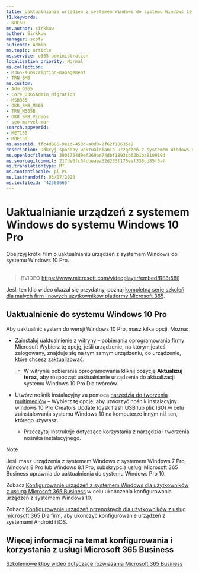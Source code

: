 ```yaml
---
title: Uaktualnianie urządzeń z systemem Windows do systemu Windows 10 Pro
f1.keywords:
- NOCSH
ms.author: sirkkuw
author: Sirkkuw
manager: scotv
audience: Admin
ms.topic: article
ms.service: o365-administration
localization_priority: Normal
ms.collection:
- M365-subscription-management
- TRN_SMB
ms.custom:
- Adm_O365
- Core_O365Admin_Migration
- MSB365
- OKR_SMB_M365
- TRN_M365B
- OKR_SMB_Videos
- seo-marvel-mar
search.appverid:
- MET150
- MOE150
ms.assetid: ffc4d886-9e1d-453d-a0d0-2f62f18635e2
description: Odkryj sposoby uaktualniania urządzeń z systemem Windows do systemu Windows 10 Pro, aby korzystać z bardziej zaawansowanych zabezpieczeń i funkcji sieci biznesowych.
ms.openlocfilehash: 3901754d9ef269ae74dbf1893cb62b1ba810919d
ms.sourcegitcommit: 217de0fc54cbeaea32d253f175eaf338cd85f5af
ms.translationtype: MT
ms.contentlocale: pl-PL
ms.lasthandoff: 03/07/2020
ms.locfileid: "42560665"
---
```

# <a name="upgrade-windows-devices-to-windows-10-pro"></a>Uaktualnianie urządzeń z systemem Windows do systemu Windows 10 Pro

Obejrzyj krótki film o uaktualnianiu urządzeń z systemem Windows do systemu Windows 10 Pro.<br><br>

> [!VIDEO https://www.microsoft.com/videoplayer/embed/RE3t58j] 

Jeśli ten klip wideo okazał się przydatny, poznaj [kompletną serię szkoleń dla małych firm i nowych użytkowników platformy Microsoft 365](https://support.office.com/article/6ab4bbcd-79cf-4000-a0bd-d42ce4d12816).

## <a name="upgrade-to-windows-10-pro"></a>Uaktualnienie do systemu Windows 10 Pro
  
Aby uaktualnić system do wersji Windows 10 Pro, masz kilka opcji. Można:
    
- Zainstaluj uaktualnienie z [witryny](https://go.microsoft.com/fwlink/?LinkID=836951 ) &ndash; pobierania oprogramowania firmy Microsoft Wybierz tę opcję, jeśli urządzenie, na którym jesteś zalogowany, znajduje się na tym samym urządzeniu, co urządzenie, które chcesz zaktualizować. 

    - W witrynie pobierania oprogramowania kliknij pozycję **Aktualizuj teraz,** aby rozpocząć uaktualnianie urządzenia do aktualizacji systemu Windows 10 Pro Dla twórców. 
    
- Utwórz nośnik instalacyjny za pomocą [narzędzia do tworzenia multimediów](https://go.microsoft.com/fwlink/?LinkID=836960) &ndash; Wybierz tę opcję, aby utworzyć nośnik instalacyjny windows 10 Pro Creators Update (dysk flash USB lub plik ISO) w celu zainstalowania systemu Windows 10 na komputerze innym niż ten, którego używasz.

    - Przeczytaj instrukcje dotyczące korzystania z narzędzia i tworzenia nośnika instalacyjnego. 

> [!NOTE]
> Jeśli masz urządzenia z systemem Windows z systemem Windows 7 Pro, Windows 8 Pro lub Windows 8.1 Pro, subskrypcja usługi Microsoft 365 Business uprawnia do uaktualnienia do systemu Windows Pro 10.
    
Zobacz [Konfigurowanie urządzeń z systemem Windows dla użytkowników z usługą Microsoft 365 Business](set-up-windows-devices.md) w celu ukończenia konfigurowania urządzeń z systemem Windows 10. 
  
Zobacz [Konfigurowanie urządzeń przenośnych dla użytkowników z usług microsoft 365 Dla firm,](set-up-mobile-devices.md) aby ukończyć konfigurowanie urządzeń z systemami Android i iOS. 
  
## <a name="for-more-on-setting-up-and-using-microsoft-365-business"></a>Więcej informacji na temat konfigurowania i korzystania z usługi Microsoft 365 Business

[Szkoleniowe klipy wideo dotyczące rozwiązania Microsoft 365 Business](https://support.office.com/article/6ab4bbcd-79cf-4000-a0bd-d42ce4d12816)
